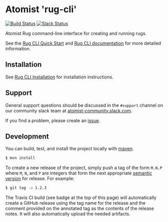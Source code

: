 # Atomist 'rug-cli'

[![Build Status](https://travis-ci.org/atomist/rug-cli.svg?branch=master)](https://travis-ci.org/atomist/rug-cli)
[![Slack Status](https://join.atomist.com/badge.svg)](https://join.atomist.com/)

Atomist Rug command-line interface for creating and running rugs.

See the [Rug CLI Quick Start][quick] and [Rug CLI documentation][doc]
for more detailed information.

[quick]: http://docs.atomist.com/quick-starts/rug-cli/
[doc]: http://docs.atomist.com/rug-cli/

## Installation

See [Rug CLI Installation][install] for installation instructions.

[install]: http://docs.atomist.com/rug-cli/rug-cli-install/

## Support

General support questions should be discussed in the `#support`
channel on our community slack team
at [atomist-community.slack.com](https://join.atomist.com).

If you find a problem, please create an [issue][].

[issue]: https://github.com/atomist/rug-cli/issues

## Development

You can build, test, and install the project locally with [maven][].

[maven]: https://maven.apache.org/

```sh
$ mvn install
```

To create a new release of the project, simply push a tag of the form
`M.N.P` where `M`, `N`, and `P` are integers that form the next
appropriate [semantic version][semver] for release.  For example:

```sh
$ git tag -a 1.2.3
```

The Travis CI build (see badge at the top of this page) will
automatically create a GitHub release using the tag name for the
release and the comment provided on the annotated tag as the contents
of the release notes.  It will also automatically upload the needed
artifacts.

[semver]: http://semver.org
